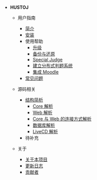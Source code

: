 
- **HUSTOJ**

  - 用户指南
    - [简介](/README)
    - [安装](/Install)
    - 使用帮助
      - [升级](/Update)
      - [备份与还原](/Backup)
      - [Special Judge](/SpecialJudge)
      - [建立分布式判题系统](/MultiJudge)
      - [集成 Moodle](/MoodleIntegration)
    - [常见问题](/FAQ)

  - 源码相关
    - [结构简析](/Composition)
      - [Core 解析](/Composition?id=Core-解析)
      - [Web 解析](/Composition?id=Web-解析)
      - [Core 与 Web 的连接方式解析](/Composition?id=Core-与-Web-的连接方式解析)
      - [数据库解析](/Composition?id=数据库解析)
      - [LiveCD 解析](/Composition?id=LiveCD-解析)
    - 待补充

  - 关于
    - [关于本项目](/About)
    - [更新日志](/UpdateLog)
    - [贡献者](/Contributors)

